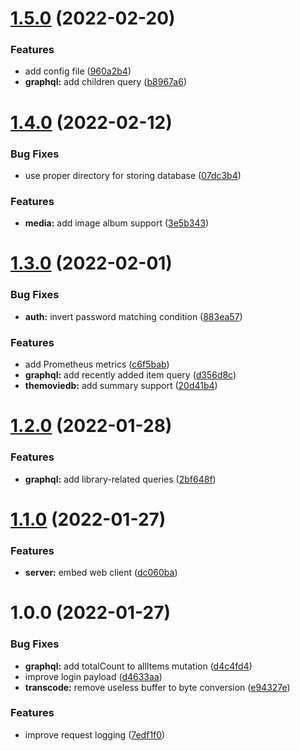# [1.5.0](https://github.com/meteorae/server/compare/v1.4.0...v1.5.0) (2022-02-20)


### Features

* add config file ([960a2b4](https://github.com/meteorae/server/commit/960a2b44ea392907628120cc88fdd3d3ccd8b1f8))
* **graphql:** add children query ([b8967a6](https://github.com/meteorae/server/commit/b8967a62d06d9a6ca3e9f951f67366ca1e31036c))

# [1.4.0](https://github.com/meteorae/server/compare/v1.3.0...v1.4.0) (2022-02-12)


### Bug Fixes

* use proper directory for storing database ([07dc3b4](https://github.com/meteorae/server/commit/07dc3b41a7d3d7e8c05975ff7f651457c65eb7c8))


### Features

* **media:** add image album support ([3e5b343](https://github.com/meteorae/server/commit/3e5b34348f70667b175abe66a90c0804fde5a8d3))

# [1.3.0](https://github.com/meteorae/server/compare/v1.2.0...v1.3.0) (2022-02-01)


### Bug Fixes

* **auth:** invert password matching condition ([883ea57](https://github.com/meteorae/server/commit/883ea577b681a60cd32917332b2b17084003d31b))


### Features

* add Prometheus metrics ([c6f5bab](https://github.com/meteorae/server/commit/c6f5bab82af27340c9d4fd9459a179eea8a9a409))
* **graphql:** add recently added item query ([d356d8c](https://github.com/meteorae/server/commit/d356d8cdf10bf7ccdc9a29a8c7c2c569264259d2))
* **themoviedb:** add summary support ([20d41b4](https://github.com/meteorae/server/commit/20d41b403bec3a09116e9c4d2c3159b19c835e0f))

# [1.2.0](https://github.com/meteorae/server/compare/v1.1.0...v1.2.0) (2022-01-28)


### Features

* **graphql:** add library-related queries ([2bf648f](https://github.com/meteorae/server/commit/2bf648fd2a71ecb3b90949fd0e90281b6aad4c66))

# [1.1.0](https://github.com/meteorae/server/compare/v1.0.0...v1.1.0) (2022-01-27)


### Features

* **server:** embed web client ([dc060ba](https://github.com/meteorae/server/commit/dc060ba561bb9c9cb7fabcc9eb485895f2613e24))

# 1.0.0 (2022-01-27)


### Bug Fixes

* **graphql:** add totalCount to allItems mutation ([d4c4fd4](https://github.com/meteorae/server/commit/d4c4fd4d62c957792a7eb4e7087016afca5f2b82))
* improve login payload ([d4633aa](https://github.com/meteorae/server/commit/d4633aa6b39e6bdc9f1966ac31322ff1fe3273a5))
* **transcode:** remove useless buffer to byte conversion ([e94327e](https://github.com/meteorae/server/commit/e94327e421557669fdbcf1405f479a110828144b))


### Features

* improve request logging ([7edf1f0](https://github.com/meteorae/server/commit/7edf1f0ea5cdbe9dda01544e469dfb660d9a374c))
